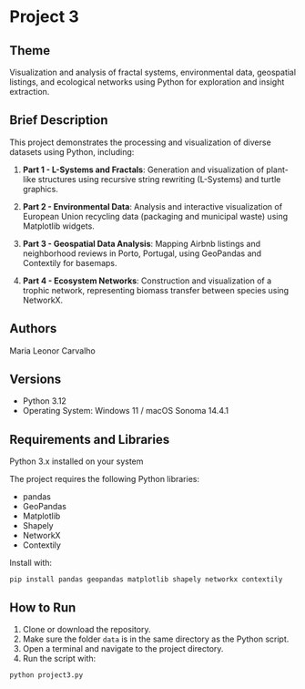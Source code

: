 # Project 3

## Theme
Visualization and analysis of fractal systems, environmental data, geospatial listings, and ecological networks using Python for exploration and insight extraction.

## Brief Description
This project demonstrates the processing and visualization of diverse datasets using Python, including:

1. **Part 1 - L-Systems and Fractals**: Generation and visualization of plant-like structures using recursive string rewriting (L-Systems) and turtle graphics.

2. **Part 2 - Environmental Data**: Analysis and interactive visualization of European Union recycling data (packaging and municipal waste) using Matplotlib widgets.

3. **Part 3 - Geospatial Data Analysis**: Mapping Airbnb listings and neighborhood reviews in Porto, Portugal, using GeoPandas and Contextily for basemaps.

4. **Part 4 - Ecosystem Networks**: Construction and visualization of a trophic network, representing biomass transfer between species using NetworkX.


## Authors
Maria Leonor Carvalho

## Versions
- Python 3.12
- Operating System: Windows 11 / macOS Sonoma 14.4.1

## Requirements and Libraries
Python 3.x installed on your system

The project requires the following Python libraries:
- pandas
- GeoPandas
- Matplotlib
- Shapely
- NetworkX
- Contextily

Install with:
```
pip install pandas geopandas matplotlib shapely networkx contextily
```

## How to Run
1. Clone or download the repository.
2. Make sure the folder `data` is in the same directory as the Python script.
3. Open a terminal and navigate to the project directory.
4. Run the script with:
```
python project3.py
```
